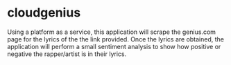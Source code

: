 # cloudgenius
Using a platform as a service, this application will scrape the genius.com page for the lyrics of the the link provided. Once the lyrics are obtained, the application will perform a small sentiment analysis to show how positive or negative the rapper/artist is in their lyrics.
